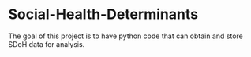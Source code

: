 # Social-Health-Determinants

The goal of this project is to have python code that can obtain and store SDoH data for analysis.

